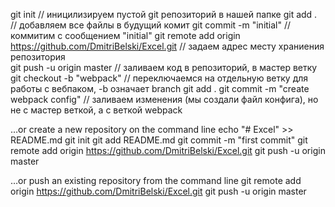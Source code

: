 git init // иницилизируем пустой git репозиторий в нашей папке
git add . // добавляем все файлы в будущий комит
git commit -m "initial" // коммитим с сообщением "initial"
git remote add origin https://github.com/DmitriBelski/Excel.git // задаем адрес месту храниения репозитория  
git push -u origin master // заливаем код в репозиторий, в мастер ветку
git checkout -b "webpack" // переключаемся на отдельную ветку для работы с вебпаком, -b означает branch
git add .
git commit -m "create webpack config" // заливаем изменения (мы создали файл конфига), но не с мастер веткой, а с веткой webpack














…or create a new repository on the command line
echo "# Excel" >> README.md
git init
git add README.md
git commit -m "first commit"
git remote add origin https://github.com/DmitriBelski/Excel.git
git push -u origin master

…or push an existing repository from the command line
git remote add origin https://github.com/DmitriBelski/Excel.git
git push -u origin master